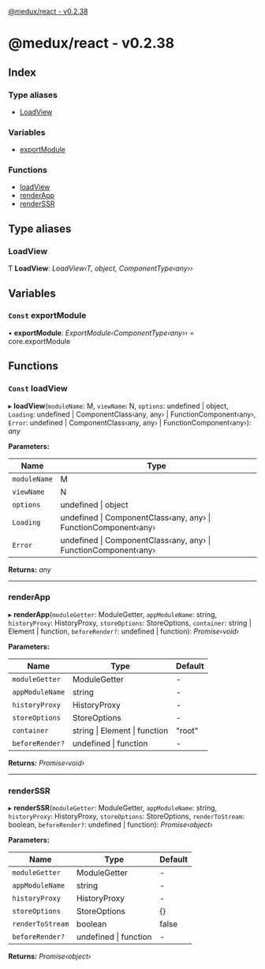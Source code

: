 [@medux/react - v0.2.38](README.md)

# @medux/react - v0.2.38

## Index

### Type aliases

* [LoadView](README.md#loadview)

### Variables

* [exportModule](README.md#const-exportmodule)

### Functions

* [loadView](README.md#const-loadview)
* [renderApp](README.md#renderapp)
* [renderSSR](README.md#renderssr)

## Type aliases

###  LoadView

Ƭ **LoadView**: *LoadView‹T, object, ComponentType‹any››*

## Variables

### `Const` exportModule

• **exportModule**: *ExportModule‹ComponentType‹any››* = core.exportModule

## Functions

### `Const` loadView

▸ **loadView**(`moduleName`: M, `viewName`: N, `options`: undefined | object, `Loading`: undefined | ComponentClass‹any, any› | FunctionComponent‹any›, `Error`: undefined | ComponentClass‹any, any› | FunctionComponent‹any›): *any*

**Parameters:**

Name | Type |
------ | ------ |
`moduleName` | M |
`viewName` | N |
`options` | undefined &#124; object |
`Loading` | undefined &#124; ComponentClass‹any, any› &#124; FunctionComponent‹any› |
`Error` | undefined &#124; ComponentClass‹any, any› &#124; FunctionComponent‹any› |

**Returns:** *any*

___

###  renderApp

▸ **renderApp**(`moduleGetter`: ModuleGetter, `appModuleName`: string, `historyProxy`: HistoryProxy, `storeOptions`: StoreOptions, `container`: string | Element | function, `beforeRender?`: undefined | function): *Promise‹void›*

**Parameters:**

Name | Type | Default |
------ | ------ | ------ |
`moduleGetter` | ModuleGetter | - |
`appModuleName` | string | - |
`historyProxy` | HistoryProxy | - |
`storeOptions` | StoreOptions | - |
`container` | string &#124; Element &#124; function | "root" |
`beforeRender?` | undefined &#124; function | - |

**Returns:** *Promise‹void›*

___

###  renderSSR

▸ **renderSSR**(`moduleGetter`: ModuleGetter, `appModuleName`: string, `historyProxy`: HistoryProxy, `storeOptions`: StoreOptions, `renderToStream`: boolean, `beforeRender?`: undefined | function): *Promise‹object›*

**Parameters:**

Name | Type | Default |
------ | ------ | ------ |
`moduleGetter` | ModuleGetter | - |
`appModuleName` | string | - |
`historyProxy` | HistoryProxy | - |
`storeOptions` | StoreOptions | {} |
`renderToStream` | boolean | false |
`beforeRender?` | undefined &#124; function | - |

**Returns:** *Promise‹object›*
